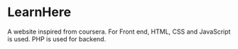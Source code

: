 # LearnHere
A website inspired from coursera. For Front end, HTML, CSS and JavaScript is used. PHP is used for backend.
